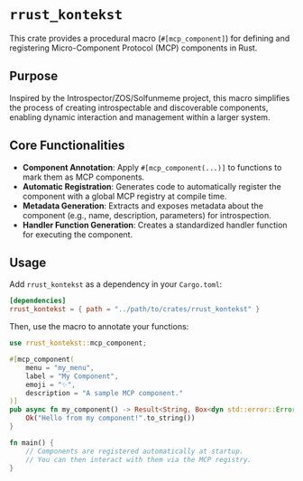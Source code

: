 # `rrust_kontekst`

This crate provides a procedural macro (`#[mcp_component]`) for defining and registering Micro-Component Protocol (MCP) components in Rust.

## Purpose

Inspired by the Introspector/ZOS/Solfunmeme project, this macro simplifies the process of creating introspectable and discoverable components, enabling dynamic interaction and management within a larger system.

## Core Functionalities

-   **Component Annotation**: Apply `#[mcp_component(...)]` to functions to mark them as MCP components.
-   **Automatic Registration**: Generates code to automatically register the component with a global MCP registry at compile time.
-   **Metadata Generation**: Extracts and exposes metadata about the component (e.g., name, description, parameters) for introspection.
-   **Handler Function Generation**: Creates a standardized handler function for executing the component.

## Usage

Add `rrust_kontekst` as a dependency in your `Cargo.toml`:

```toml
[dependencies]
rrust_kontekst = { path = "../path/to/crates/rrust_kontekst" }
```

Then, use the macro to annotate your functions:

```rust
use rrust_kontekst::mcp_component;

#[mcp_component(
    menu = "my_menu",
    label = "My Component",
    emoji = "✨",
    description = "A sample MCP component."
)]
pub async fn my_component() -> Result<String, Box<dyn std::error::Error>> {
    Ok("Hello from my component!".to_string())
}

fn main() {
    // Components are registered automatically at startup.
    // You can then interact with them via the MCP registry.
}
```
